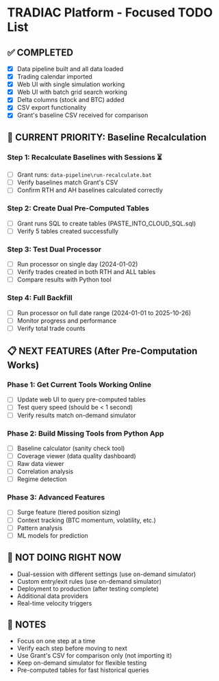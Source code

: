 # TRADIAC Platform - Focused TODO List

## ✅ COMPLETED
- [x] Data pipeline built and all data loaded
- [x] Trading calendar imported
- [x] Web UI with single simulation working
- [x] Web UI with batch grid search working
- [x] Delta columns (stock and BTC) added
- [x] CSV export functionality
- [x] Grant's baseline CSV received for comparison

## 🎯 CURRENT PRIORITY: Baseline Recalculation

### Step 1: Recalculate Baselines with Sessions ⏳
- [ ] Grant runs: `data-pipeline\run-recalculate.bat`
- [ ] Verify baselines match Grant's CSV
- [ ] Confirm RTH and AH baselines calculated correctly

### Step 2: Create Dual Pre-Computed Tables
- [ ] Grant runs SQL to create tables (PASTE_INTO_CLOUD_SQL.sql)
- [ ] Verify 5 tables created successfully

### Step 3: Test Dual Processor
- [ ] Run processor on single day (2024-01-02)
- [ ] Verify trades created in both RTH and ALL tables
- [ ] Compare results with Python tool

### Step 4: Full Backfill
- [ ] Run processor on full date range (2024-01-01 to 2025-10-26)
- [ ] Monitor progress and performance
- [ ] Verify total trade counts

## 📋 NEXT FEATURES (After Pre-Computation Works)

### Phase 1: Get Current Tools Working Online
- [ ] Update web UI to query pre-computed tables
- [ ] Test query speed (should be < 1 second)
- [ ] Verify results match on-demand simulator

### Phase 2: Build Missing Tools from Python App
- [ ] Baseline calculator (sanity check tool)
- [ ] Coverage viewer (data quality dashboard)
- [ ] Raw data viewer
- [ ] Correlation analysis
- [ ] Regime detection

### Phase 3: Advanced Features
- [ ] Surge feature (tiered position sizing)
- [ ] Context tracking (BTC momentum, volatility, etc.)
- [ ] Pattern analysis
- [ ] ML models for prediction

## 🚫 NOT DOING RIGHT NOW
- Dual-session with different settings (use on-demand simulator)
- Custom entry/exit rules (use on-demand simulator)
- Deployment to production (after testing complete)
- Additional data providers
- Real-time velocity triggers

## 📝 NOTES
- Focus on one step at a time
- Verify each step before moving to next
- Use Grant's CSV for comparison only (not importing it)
- Keep on-demand simulator for flexible testing
- Pre-computed tables for fast historical queries